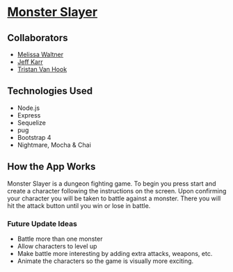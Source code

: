 # [Monster Slayer](https://monster-slayer-ku.herokuapp.com/)

## Collaborators 
* [Melissa Waltner](https://github.com/SuiteMel)
* [Jeff Karr](https://github.com/L82350v8)
* [Tristan Van Hook](https://github.com/vanhooktristan)

## Technologies Used
* Node.js
* Express
* Sequelize
* pug
* Bootstrap 4
* Nightmare, Mocha & Chai

## How the App Works
Monster Slayer is a dungeon fighting game. To begin you press start and create a character following the instructions on the screen. Upon confirming your character you will be taken to battle against a monster. There you will hit the attack button until you win or lose in battle.

### Future Update Ideas
* Battle more than one monster
* Allow characters to level up
* Make battle more interesting by adding extra attacks, weapons, etc.
* Animate the characters so the game is visually more exciting.